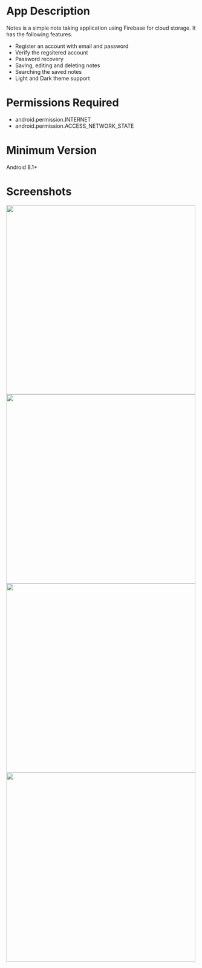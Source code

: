 # App Description
Notes is a simple note taking application using Firebase for cloud storage. It has the following features.
* Register an account with email and password
* Verify the regsitered account
* Password recovery
* Saving, editing and deleting notes
* Searching the saved notes
* Light and Dark theme support

# Permissions Required
* android.permission.INTERNET
* android.permission.ACCESS_NETWORK_STATE

# Minimum Version
Android 8.1+
# Screenshots
<img src="https://user-images.githubusercontent.com/58905033/116111814-9fd8df80-a6d4-11eb-8ab9-d4a29e71c042.jpg" height="500" />
<img src="https://user-images.githubusercontent.com/58905033/116123709-f815de80-a6e0-11eb-9dc9-7509c9c171da.jpg" height="500" />
<img src="https://user-images.githubusercontent.com/58905033/118351063-60850c80-b577-11eb-8485-0924e83e8b3e.jpg" height="500" />
<img src="https://user-images.githubusercontent.com/58905033/118351080-7266af80-b577-11eb-9824-73f5c63aa363.jpg" height="500" />

